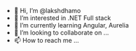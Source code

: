 - 👋 Hi, I’m @lakshdhamo
- 👀 I’m interested in .NET Full stack
- 🌱 I’m currently learning Angular, Aurelia
- 💞️ I’m looking to collaborate on ...
- 📫 How to reach me ...


<!---
lakshdhamo/lakshdhamo is a ✨ special ✨ repository because its `README.md` (this file) appears on your GitHub profile.
You can click the Preview link to take a look at your changes.
--->
